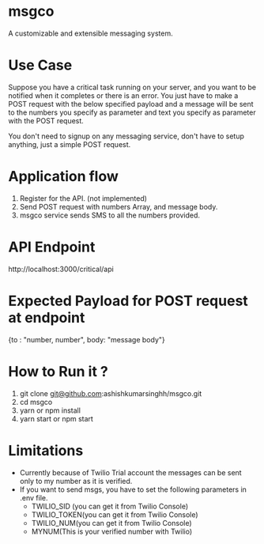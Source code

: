 # msgco

A customizable and extensible messaging system.

# Use Case

Suppose you have a critical task running on your server, and you want to be notified when it completes or there is an error. You just have to make a POST request with the below specified payload and a message will be sent to the numbers you specify as parameter and text you specify as parameter with the POST request.

You don't need to signup on any messaging service, don't have to setup anything, just a simple POST request.

# Application flow

1. Register for the API. (not implemented)
2. Send POST request with numbers Array, and message body.
3. msgco service sends SMS to all the numbers provided.

# API Endpoint

http://localhost:3000/critical/api

# Expected Payload for POST request at endpoint

{to : "number, number", body: "message body"}

# How to Run it ?

1. git clone git@github.com:ashishkumarsinghh/msgco.git
2. cd msgco
3. yarn or npm install
4. yarn start or npm start

# Limitations

- Currently because of Twilio Trial account the messages can be sent only to my number as it is verified.
- If you want to send msgs, you have to set the following parameters in .env file.
  - TWILIO_SID (you can get it from Twilio Console)
  - TWILIO_TOKEN(you can get it from Twilio Console)
  - TWILIO_NUM(you can get it from Twilio Console)
  - MYNUM(This is your verified number with Twilio)
